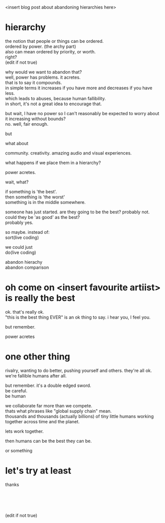 &lt;insert blog post about abandoning hierarchies here>

# hierarchy

the notion that people or things can be ordered.\
ordered by power. (the archy part)  \
also can mean ordered by priority, or worth.\
right?  \
(edit if not true)

why would we want to abandon that?  \
well, power has problems. it acretes.  \
that is to say it compounds.  \
in simple terms it increases if you have more and decreases if you have less.  \
which leads to abuses, because human fallibility.  \
in short, it's not a great idea to encourage that.

but wait, I have no power so I can't reasonably be expected to worry about it increasing without bounds?  \
no. well, fair enough.

but

what about

community. creativity. amazing audio and visual experiences.

what happens if we place them in a hierarchy?

power acretes.

wait, what?

if something is 'the best'.  \
then something is 'the worst'  \
something is in the middle somewhere.

someone has just started. are they going to be the best? probably not.  \
could they be 'as good' as the best?  \
probably yes.

so maybe. instead of:  \
sort(live coding)

we could just  \
do(live coding)

abandon hierachy  \
abandon comparison

# oh come on &lt;insert favourite artiist> is really the best

ok. that's really ok.  \
"this is the best thing EVER" is an ok thing to say. i hear you, I feel you.

but remember.

power acretes

# one other thing

rivalry, wanting to do better, pushing yourself and others. they're all ok. we're fallible humans after all.

but remember. it's a double edged sword.  \
be careful.  \
be human

we collaborate far more than we compete.  \
thats what phrases like "global supply chain" mean.  \
thousands and thousands (actually billions) of tiny little humans working together across time and the planet.

lets work together.

then humans can be the best they can be.

or something

# let's try at least

thanks

<br/>
<br/>
<br/>
<br/>
(edit if not true)
